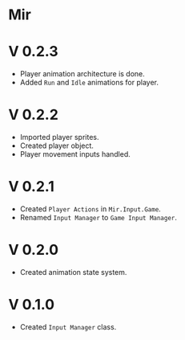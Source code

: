 # Mir
# V 0.2.3
- Player animation architecture is done.
- Added `Run` and `Idle` animations for player.
# V 0.2.2
- Imported player sprites.
- Created player object.
- Player movement inputs handled.
# V 0.2.1
- Created `Player Actions` in `Mir.Input.Game`.
- Renamed `Input Manager` to `Game Input Manager`.
# V 0.2.0
- Created animation state system.
# V 0.1.0
- Created `Input Manager` class.
